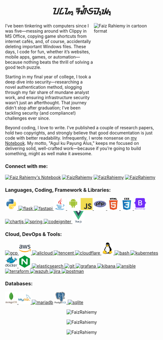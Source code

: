 <h1 align="center">ᮖᮄᮐ᮪ ᮛᮠᮤᮈᮙ᮪ᮚ᮪</h1>
<p><img align="right" src="https://lh3.googleusercontent.com/pw/AP1GczM11rQu5UVK9bBwoQI5RlKAUm4B4GtY0QvfKedZwTqfDkXrLTo9mIWC2v8kD5ZIKz5mvvUYR76_Vo30BS9g09b9LzHl3MG-fHdgHj7Ky8aDfKYA38iLfEYYnXSWayabRJlVPpyiV_Q0TeqT-4J1a8_m1w=w500-h707-s-no-gm?authuser=0" alt="Faiz Rahiemy in cartoon format" width="212" height="300"></p>
<p>I’ve been tinkering with computers since I was five—messing around with Clippy in MS Office, copying game shortcuts from internet cafés, and, of course, accidentally deleting important Windows files. These days, I code for fun, whether it’s websites, mobile apps, games, or automation—because nothing beats the thrill of solving a good tech puzzle.</p>
<p>Starting in my final year of college, I took a deep dive into security—researching a novel authentication method, slogging through my fair share of mundane analyst work, and ensuring infrastructure security wasn’t just an afterthought. That journey didn’t stop after graduation; I’ve been tackling security (and compliance!) challenges ever since.</p>
<p>Beyond coding, I love to write. I’ve published a couple of research papers, hold two copyrights, and strongly believe that good documentation is just code with better readability. Infrequently, I wrote nonsense on <a href="https://faiz.rahiemy.id" target="_blank">my Notebook</a>. My motto, "Agul ku Payung Alus," keeps me focused on delivering solid, well-crafted work—because if you’re going to build something, might as well make it awesome.</p>



<h3 align="left">Connect with me:</h3>
<p align="left">
<a href="https://faiz.rahiemy.id" target="blank"><img align="center" src="https://lh3.googleusercontent.com/pw/AP1GczNTNlSiofd81mTawhuja2HAqeCIwpBkxMFWdXTM-UIupHlxyXwlWa05x1UCFBKv2Gm_GplELUE9tRK13Tr2Ba-9kB5uQhAhv7YK31itnI46hmOyaqY0DzicUOj5_T99hkkGKI1OD_fYa1szjM-qDBUzPA=w1304-h1304-s-no-gm?authuser=0" alt="Faiz Rahiemy's Notebook" height="40" width="40" /></a>
<a href="https://linkedin.com/in/FaizRahiemy" target="blank"><img align="center" src="https://upload.wikimedia.org/wikipedia/commons/thumb/f/f8/LinkedIn_icon_circle.svg/1024px-LinkedIn_icon_circle.svg.png" alt="FaizRahiemy" height="40" width="40" /></a>
<a href="https://twitter.com/FaizRahiemy" target="blank"><img align="center" src="https://upload.wikimedia.org/wikipedia/commons/5/57/X_logo_2023_%28white%29.png" alt="FaizRahiemy" height="40" width="40" /></a>
<a href="https://instagram.com/FaizRahiemy" target="blank"><img align="center" src="https://upload.wikimedia.org/wikipedia/commons/thumb/9/95/Instagram_logo_2022.svg/600px-Instagram_logo_2022.svg.png" alt="FaizRahiemy" height="40" width="40" /></a>
</p>

<h3 align="left">Languages, Coding, Framework & Libraries:</h3>
<p align="left"> 
<a href="https://www.python.org" target="_blank" rel="noreferrer"> <img src="https://raw.githubusercontent.com/devicons/devicon/master/icons/python/python-original.svg" alt="python" width="40" height="40"/>
<a href="https://flask.palletsprojects.com/" target="_blank" rel="noreferrer"> <img src="https://icon2.cleanpng.com/20180829/okc/kisspng-flask-python-web-framework-representational-state-flask-stickker-1713946755581.webp" alt="flask" width="40" height="40"/> </a>
<a href="https://fastapi.tiangolo.com/" target="_blank" rel="noreferrer"> <img src="https://cdnlogo.com/logos/f/49/fastapi.svg" alt="fastapi" width="40" height="40"/> </a>
<a href="https://www.java.com" target="_blank" rel="noreferrer"> <img src="https://raw.githubusercontent.com/devicons/devicon/master/icons/java/java-original.svg" alt="java" width="40" height="40"/> </a>
<a href="https://developer.android.com" target="_blank" rel="noreferrer"> <img src="https://raw.githubusercontent.com/devicons/devicon/master/icons/android/android-original-wordmark.svg" alt="android" width="40" height="40"/> </a>
<a href="https://developer.mozilla.org/en-US/docs/Web/JavaScript" target="_blank" rel="noreferrer"> <img src="https://raw.githubusercontent.com/devicons/devicon/master/icons/javascript/javascript-original.svg" alt="javascript" width="40" height="40"/> </a>
<a href="https://www.php.net" target="_blank" rel="noreferrer"> <img src="https://raw.githubusercontent.com/devicons/devicon/master/icons/php/php-original.svg" alt="php" width="40" height="40"/> </a>
<a href="https://www.w3.org/html/" target="_blank" rel="noreferrer"> <img src="https://raw.githubusercontent.com/devicons/devicon/master/icons/html5/html5-original-wordmark.svg" alt="html5" width="40" height="40"/> </a>
<a href="https://www.w3schools.com/css/" target="_blank" rel="noreferrer"> <img src="https://raw.githubusercontent.com/devicons/devicon/master/icons/css3/css3-original-wordmark.svg" alt="css3" width="40" height="40"/> </a>
<a href="https://getbootstrap.com" target="_blank" rel="noreferrer"> <img src="https://raw.githubusercontent.com/devicons/devicon/master/icons/bootstrap/bootstrap-plain-wordmark.svg" alt="bootstrap" width="40" height="40"/> </a>
<a href="https://www.chartjs.org" target="_blank" rel="noreferrer"> <img src="https://www.chartjs.org/media/logo-title.svg" alt="chartjs" width="40" height="40"/> </a>
<a href="https://spring.io/" target="_blank" rel="noreferrer"> <img src="https://www.vectorlogo.zone/logos/springio/springio-icon.svg" alt="spring" width="40" height="40"/> </a>
<a href="https://codeigniter.com" target="_blank" rel="noreferrer"> <img src="https://cdn.worldvectorlogo.com/logos/codeigniter.svg" alt="codeigniter" width="40" height="40"/> </a>
<a href="https://vuejs.org/" target="_blank" rel="noreferrer"> <img src="https://raw.githubusercontent.com/devicons/devicon/master/icons/vuejs/vuejs-original-wordmark.svg" alt="vuejs" width="40" height="40"/> </a>
</p>

<h3 align="left">Cloud, DevOps & Tools:</h3>
<p align="left">
<a href="https://cloud.google.com" target="_blank" rel="noreferrer"> <img src="https://www.vectorlogo.zone/logos/google_cloud/google_cloud-icon.svg" alt="gcp" width="40" height="40"/> </a>
<a href="https://aws.amazon.com" target="_blank" rel="noreferrer"> <img src="https://raw.githubusercontent.com/devicons/devicon/master/icons/amazonwebservices/amazonwebservices-original-wordmark.svg" alt="aws" width="40" height="40"/> </a>
<a href="https://www.alibabacloud.com/" target="_blank" rel="noreferrer"> <img src="https://encrypted-tbn0.gstatic.com/images?q=tbn:ANd9GcSoYHold66qRayvxYpHGbY6eA45G4U4DBnIyw&s" alt="alicloud" width="40" height="40"/> </a>
<a href="https://www.tencentcloud.com/" target="_blank" rel="noreferrer"> <img src="https://coursera-university-assets.s3.amazonaws.com/7c/ac0641344f4584904ac0a1825e231e/02_Tcloud_logo_Eng_ver-copy.png" alt="tencent" width="40" height="40"/> </a>
<a href="https://www.cloudflare.com/" target="_blank" rel="noreferrer"> <img src="https://upload.wikimedia.org/wikipedia/commons/9/94/Cloudflare_Logo.png" alt="cloudflare" width="40" height="40"/> </a>
<a href="https://www.linux.org/" target="_blank" rel="noreferrer"> <img src="https://raw.githubusercontent.com/devicons/devicon/master/icons/linux/linux-original.svg" alt="linux" width="40" height="40"/> </a>
<a href="https://www.gnu.org/software/bash/" target="_blank" rel="noreferrer"> <img src="https://freepngimg.com/save/63241-console-command-line-icons-terminal-computer-linux-interface/700x700" alt="bash" width="40" height="40"/> </a>
<a href="https://kubernetes.io" target="_blank" rel="noreferrer"> <img src="https://www.vectorlogo.zone/logos/kubernetes/kubernetes-icon.svg" alt="kubernetes" width="40" height="40"/> </a>
<a href="https://www.docker.com/" target="_blank" rel="noreferrer"> <img src="https://raw.githubusercontent.com/devicons/devicon/master/icons/docker/docker-original-wordmark.svg" alt="docker" width="40" height="40"/> </a>
<a href="https://www.nginx.com" target="_blank" rel="noreferrer"> <img src="https://raw.githubusercontent.com/devicons/devicon/master/icons/nginx/nginx-original.svg" alt="nginx" width="40" height="40"/> </a>
<a href="https://www.elastic.co" target="_blank" rel="noreferrer"> <img src="https://www.vectorlogo.zone/logos/elastic/elastic-icon.svg" alt="elasticsearch" width="40" height="40"/> </a>
<a href="https://git-scm.com/" target="_blank" rel="noreferrer"> <img src="https://www.vectorlogo.zone/logos/git-scm/git-scm-icon.svg" alt="git" width="40" height="40"/> </a>
<a href="https://grafana.com" target="_blank" rel="noreferrer"> <img src="https://www.vectorlogo.zone/logos/grafana/grafana-icon.svg" alt="grafana" width="40" height="40"/> </a>
<a href="https://www.elastic.co/kibana" target="_blank" rel="noreferrer"> <img src="https://www.vectorlogo.zone/logos/elasticco_kibana/elasticco_kibana-icon.svg" alt="kibana" width="40" height="40"/> </a>
<a href="https://ansible.com" target="_blank" rel="noreferrer"> <img src="https://upload.wikimedia.org/wikipedia/commons/0/05/Ansible_Logo.png" alt="ansible" width="40" height="40"/> </a>
<a href="https://terraform.io" target="_blank" rel="noreferrer"> <img src="https://encrypted-tbn0.gstatic.com/images?q=tbn:ANd9GcRG65OHZLodNq6wVZInAW1h0V8u0QUrjhjX7A&s" alt="terraform" width="40" height="40"/> </a>
<a href="https://wazuh.com" target="_blank" rel="noreferrer"> <img src="https://wazuh.com/uploads/2024/06/multi-site-implementation-logo.webp" alt="wazuh" width="40" height="40"/> </a>
<a href="https://www.atlassian.com/software/jira" target="_blank" rel="noreferrer"> <img src="https://cdn.worldvectorlogo.com/logos/jira-1.svg" alt="jira" width="40" height="40"/> </a>
<a href="https://postman.com" target="_blank" rel="noreferrer"> <img src="https://www.vectorlogo.zone/logos/getpostman/getpostman-icon.svg" alt="postman" width="40" height="40"/> </a>
</p>

<h3 align="left">Databases:</h3>
<p align="left">
<a href="https://www.mongodb.com/" target="_blank" rel="noreferrer"> <img src="https://raw.githubusercontent.com/devicons/devicon/master/icons/mongodb/mongodb-original-wordmark.svg" alt="mongodb" width="40" height="40"/> </a>
<a href="https://www.mysql.com/" target="_blank" rel="noreferrer"> <img src="https://raw.githubusercontent.com/devicons/devicon/master/icons/mysql/mysql-original-wordmark.svg" alt="mysql" width="40" height="40"/> </a>
<a href="https://mariadb.org/" target="_blank" rel="noreferrer"> <img src="https://www.vectorlogo.zone/logos/mariadb/mariadb-icon.svg" alt="mariadb" width="40" height="40"/></a>
<a href="https://www.postgresql.org" target="_blank" rel="noreferrer"> <img src="https://raw.githubusercontent.com/devicons/devicon/master/icons/postgresql/postgresql-original-wordmark.svg" alt="postgresql" width="40" height="40"/> </a>
<a href="https://www.sqlite.org/" target="_blank" rel="noreferrer"> <img src="https://www.vectorlogo.zone/logos/sqlite/sqlite-icon.svg" alt="sqlite" width="40" height="40"/> </a>
</p>

<p align="center"><img align="center" src="https://github-readme-stats.vercel.app/api/top-langs?username=FaizRahiemy&show_icons=true&locale=en&layout=compact" alt="FaizRahiemy" /></p>

<p align="center"><img align="center" src="https://github-readme-stats.vercel.app/api?username=FaizRahiemy&show_icons=true&locale=en" alt="FaizRahiemy" /></p>

<p align="center"><img align="center" src="https://github-readme-streak-stats.herokuapp.com/?user=FaizRahiemy&" alt="FaizRahiemy" /></p>
